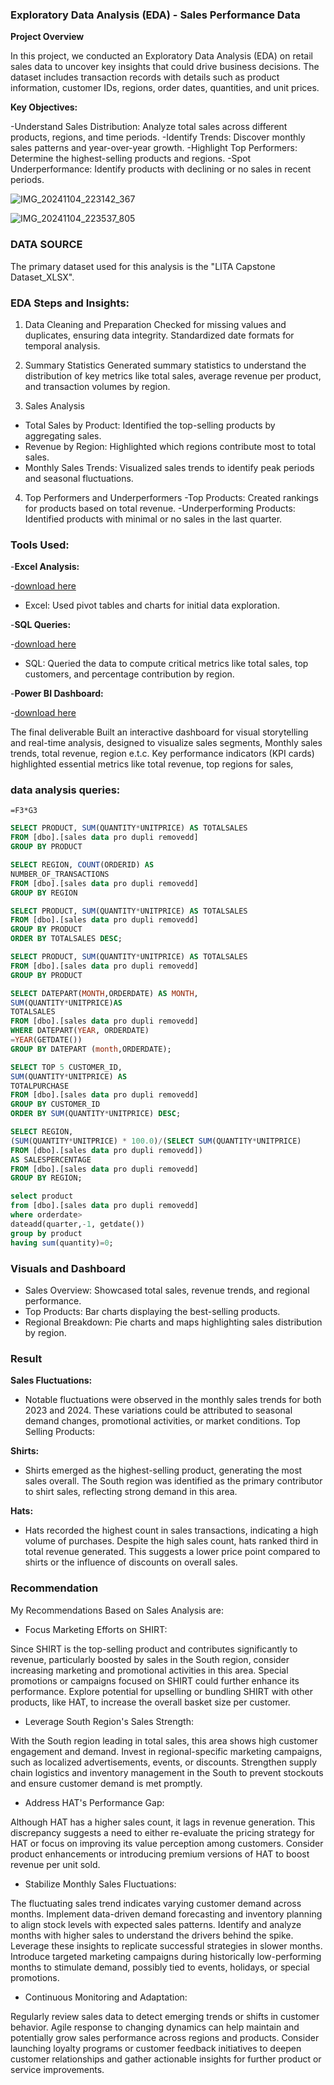 
### Exploratory Data Analysis (EDA) - Sales Performance Data

**Project Overview**


In this project, we conducted an Exploratory Data Analysis (EDA) on retail sales data to uncover key insights that could drive business decisions. The dataset includes transaction records with details such as product information, customer IDs, regions, order dates, quantities, and unit prices.

**Key Objectives:**


-Understand Sales Distribution: Analyze total sales across different products, regions, and time periods.
-Identify Trends: Discover monthly sales patterns and year-over-year growth.
-Highlight Top Performers: Determine the highest-selling products and regions.
-Spot Underperformance: Identify products with declining or no sales in recent periods.




![IMG_20241104_223142_367](https://github.com/user-attachments/assets/c3aac13f-ab8b-4378-acda-b39477f94db1)



![IMG_20241104_223537_805](https://github.com/user-attachments/assets/176e3855-cc19-4eaf-8c43-4283fc400efb)



### DATA SOURCE

The primary dataset used for this analysis is the "LITA Capstone Dataset_XLSX".



### EDA Steps and Insights:
1. Data Cleaning and Preparation
Checked for missing values and duplicates, ensuring data integrity.
Standardized date formats for temporal analysis.

2. Summary Statistics
Generated summary statistics to understand the distribution of key metrics like total sales, average revenue per product, and transaction volumes by region.

3. Sales Analysis
- Total Sales by Product: Identified the top-selling products by aggregating sales.
- Revenue by Region: Highlighted which regions contribute most to total sales.
- Monthly Sales Trends: Visualized sales trends to identify peak periods and seasonal fluctuations.

4. Top Performers and Underperformers
-Top Products: Created rankings for products based on total revenue.
-Underperforming Products: Identified products with minimal or no sales in the last quarter.



### Tools Used:
-**Excel Analysis:** 

-[download here](https://microsoft.com)

- Excel: Used pivot tables and charts for initial data exploration.


-**SQL Queries:** 

-[download here](https://microsoft.com)

- SQL: Queried the data to compute critical metrics like total sales, top customers, and percentage contribution by region.

-**Power BI Dashboard:** 

-[download here](https://microsoft.com)

The final deliverable Built an interactive dashboard for visual storytelling and real-time analysis, designed to visualize sales segments, Monthly sales trends, total revenue, region e.t.c. Key performance indicators (KPI cards) highlighted essential metrics like total revenue, top regions for sales,


### data analysis queries:

``` Excel
=F3*G3
```

``` sql
SELECT PRODUCT, SUM(QUANTITY*UNITPRICE) AS TOTALSALES
FROM [dbo].[sales data pro dupli removedd]
GROUP BY PRODUCT
```

``` sql
SELECT REGION, COUNT(ORDERID) AS
NUMBER_OF_TRANSACTIONS
FROM [dbo].[sales data pro dupli removedd]
GROUP BY REGION
```

``` sql
SELECT PRODUCT, SUM(QUANTITY*UNITPRICE) AS TOTALSALES
FROM [dbo].[sales data pro dupli removedd]
GROUP BY PRODUCT
ORDER BY TOTALSALES DESC;
```


```sql
SELECT PRODUCT, SUM(QUANTITY*UNITPRICE) AS TOTALSALES
FROM [dbo].[sales data pro dupli removedd]
GROUP BY PRODUCT
```


```sql
SELECT DATEPART(MONTH,ORDERDATE) AS MONTH,
SUM(QUANTITY*UNITPRICE)AS
TOTALSALES
FROM [dbo].[sales data pro dupli removedd]
WHERE DATEPART(YEAR, ORDERDATE)
=YEAR(GETDATE())
GROUP BY DATEPART (month,ORDERDATE);
```

```sql
SELECT TOP 5 CUSTOMER_ID,
SUM(QUANTITY*UNITPRICE) AS
TOTALPURCHASE
FROM [dbo].[sales data pro dupli removedd]
GROUP BY CUSTOMER_ID 
ORDER BY SUM(QUANTITY*UNITPRICE) DESC;
```

```sql
SELECT REGION, 
(SUM(QUANTITY*UNITPRICE) * 100.0)/(SELECT SUM(QUANTITY*UNITPRICE)
FROM [dbo].[sales data pro dupli removedd])
AS SALESPERCENTAGE
FROM [dbo].[sales data pro dupli removedd]
GROUP BY REGION;
```


```sql
select product
from [dbo].[sales data pro dupli removedd]
where orderdate>
dateadd(quarter,-1, getdate())
group by product
having sum(quantity)=0;
```



### Visuals and Dashboard
- Sales Overview: Showcased total sales, revenue trends, and regional performance.
- Top Products: Bar charts displaying the best-selling products.
- Regional Breakdown: Pie charts and maps highlighting sales distribution by region.


### Result
**Sales Fluctuations:**

- Notable fluctuations were observed in the monthly sales trends for both 2023 and 2024. These variations could be attributed to seasonal demand changes, promotional activities, or market conditions.
Top Selling Products:

**Shirts:**

- Shirts emerged as the highest-selling product, generating the most sales overall.
The South region was identified as the primary contributor to shirt sales, reflecting strong demand in this area.


**Hats:**

- Hats recorded the highest count in sales transactions, indicating a high volume of purchases.
Despite the high sales count, hats ranked third in total revenue generated. This suggests a lower price point compared to shirts or the influence of discounts on overall sales.

### Recommendation

 
 My Recommendations Based on Sales Analysis are:

- Focus Marketing Efforts on SHIRT:

Since SHIRT is the top-selling product and contributes significantly to revenue, particularly boosted by sales in the South region, consider increasing marketing and promotional activities in this area. Special promotions or campaigns focused on SHIRT could further enhance its performance.
Explore potential for upselling or bundling SHIRT with other products, like HAT, to increase the overall basket size per customer.


- Leverage South Region's Sales Strength:

With the South region leading in total sales, this area shows high customer engagement and demand. Invest in regional-specific marketing campaigns, such as localized advertisements, events, or discounts.
Strengthen supply chain logistics and inventory management in the South to prevent stockouts and ensure customer demand is met promptly.


- Address HAT's Performance Gap:

Although HAT has a higher sales count, it lags in revenue generation. This discrepancy suggests a need to either re-evaluate the pricing strategy for HAT or focus on improving its value perception among customers.
Consider product enhancements or introducing premium versions of HAT to boost revenue per unit sold.


- Stabilize Monthly Sales Fluctuations:

The fluctuating sales trend indicates varying customer demand across months. Implement data-driven demand forecasting and inventory planning to align stock levels with expected sales patterns.
Identify and analyze months with higher sales to understand the drivers behind the spike. Leverage these insights to replicate successful strategies in slower months.
Introduce targeted marketing campaigns during historically low-performing months to stimulate demand, possibly tied to events, holidays, or special promotions.


- Continuous Monitoring and Adaptation:

Regularly review sales data to detect emerging trends or shifts in customer behavior. Agile response to changing dynamics can help maintain and potentially grow sales performance across regions and products.
Consider launching loyalty programs or customer feedback initiatives to deepen customer relationships and gather actionable insights for further product or service improvements.

